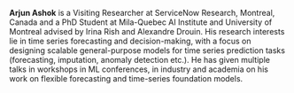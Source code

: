 **Arjun Ashok** is a Visiting Researcher at ServiceNow Research, Montreal, Canada and a PhD Student at Mila-Quebec AI Institute and University of Montreal advised by Irina Rish and Alexandre Drouin. 
His research interests lie in time series forecasting and decision-making, with a focus on designing scalable general-purpose models for time series prediction tasks (forecasting, imputation, anomaly detection etc.). He has given multiple talks in workshops in ML conferences, in industry and academia on his work on flexible forecasting and time-series foundation models.